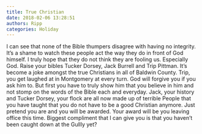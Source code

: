 ```yaml
---
title: True Christian
date: 2018-02-06 13:28:51
authors: Ripp
categories: Holiday
---
```


 I can see that none of the Bible thumpers disagree with having no integrity. It’s a shame to watch these people act the way they do in front of God himself. I truly hope that they do not think they are fooling us. Especially God. Raise your bibles Tucker Dorsey, Jack Burrell and Trip Pittman. It’s become a joke amongst the true Christians in all of Baldwin County. Trip, you get laughed at in Montgomery at every turn. God will forgive you if you ask him to. But first you have to truly show him that you believe in him and not stomp on the words of the Bible each and everyday. Jack, your history and Tucker Dorsey, your flock are all now made up of terrible People that you have taught that you do not have to be a good Christian anymore. Just pretend you are and you will be awarded. Your award will be you leaving office this time. Biggest compliment that I can give you is that you haven’t been caught down at the Gullly yet?